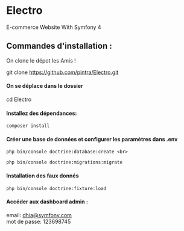 # Electro
E-commerce Website With Symfony 4

<h2>Commandes d'installation :</h2>


On clone le dépot les Amis !

git clone https://github.com/pintra/Electro.git


<h4>On se déplace dans le dossier</h4>

 cd Electro


<h4>Installez des dépendances:</h4>

    composer install

<h4>Créer une base de données et configurer les paramètres dans .env</h4>

    php bin/console doctrine:database:create <br>

    php bin/console doctrine:migrations:migrate

<h4>Installation des faux donnés</h4>

    php bin/console doctrine:fixture:load

<h4>Accéder aux dashboard admin :</h4>

email: dhia@symfony.com<br>
mot de passe: 123698745
